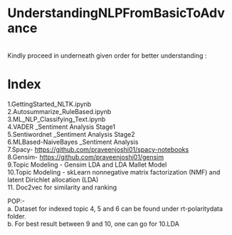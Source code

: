 # UnderstandingNLPFromBasicToAdvance
</br>
Kindly proceed in underneath given order for better understanding :

# Index

 1.GettingStarted_NLTK.ipynb </br>
 2.Autosummarize_RuleBased.ipynb </br>
 3.ML_NLP_Classifying_Text.ipynb </br>
 4.VADER _Sentiment Analysis Stage1 </br>
 5.Sentiwordnet _Sentiment Analysis Stage2 </br>
 6.MLBased-NaiveBayes _Sentiment Analysis</br>
 7.Spacy- https://github.com/praveenjoshi01/spacy-notebooks </br>
 8.Gensim- https://github.com/praveenjoshi01/gensim</br>
 9.Topic Modeling - Gensim LDA and LDA Mallet Model</br>
 10.Topic Modeling - skLearn nonnegative matrix factorization (NMF) and latent Dirichlet allocation (LDA)</br>
 11. Doc2vec for similarity and ranking</br>
 
POP:- </br>
a. Dataset for indexed topic 4, 5 and 6 can be found under rt-polaritydata folder.</br>
b. For best result between 9 and 10, one can go for 10.LDA
